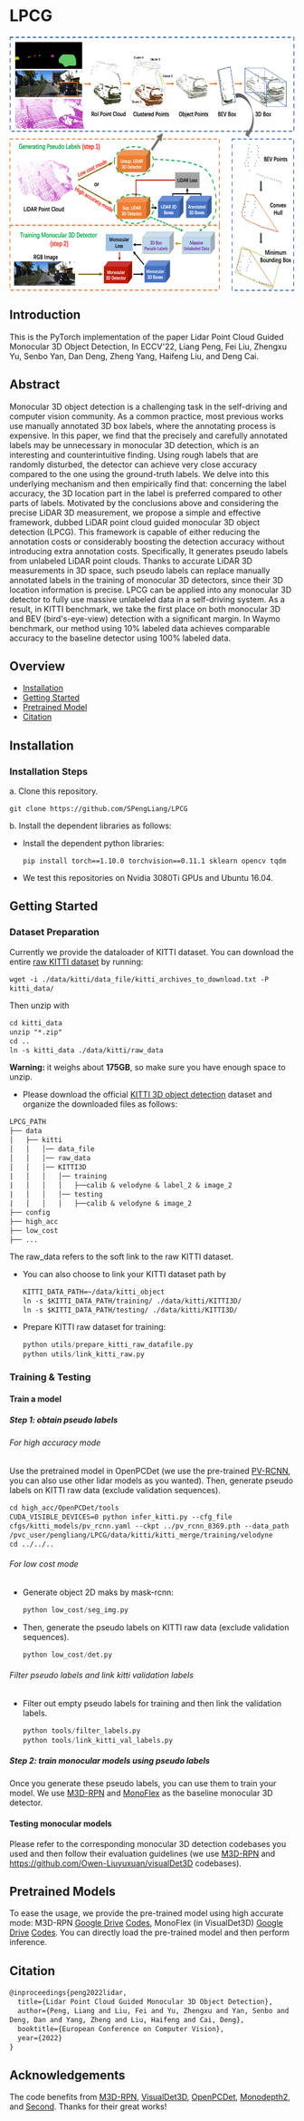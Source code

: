 # LPCG

<p align="center"> <img src='img/LPCG.png' align="center" height="450px"> </p>

## Introduction

This is the PyTorch implementation of the paper Lidar Point Cloud Guided Monocular 3D Object Detection, In ECCV'22, Liang Peng, Fei Liu, Zhengxu Yu, Senbo Yan, Dan Deng, Zheng Yang, Haifeng Liu, and Deng Cai.

## Abstract

Monocular 3D object detection is a challenging task in the self-driving and computer vision community. As a common practice, most previous works use manually annotated 3D box labels, where the annotating process is expensive. In this paper, we find that the precisely and carefully annotated labels may be unnecessary in monocular 3D detection, which is an interesting and counterintuitive finding. Using rough labels that are randomly disturbed, the detector can achieve very close accuracy compared to the one using the ground-truth labels. We delve into this underlying mechanism and then empirically find that: concerning the label accuracy, the 3D location part in the label is preferred compared to other parts of labels. Motivated by the conclusions above and considering the precise LiDAR 3D measurement, we propose a simple and effective framework, dubbed LiDAR point cloud guided monocular 3D object detection (LPCG). This framework is capable of either reducing the annotation costs or considerably boosting the detection accuracy without introducing extra annotation costs. Specifically, It generates pseudo labels from unlabeled LiDAR point clouds. Thanks to accurate LiDAR 3D measurements in 3D space, such pseudo labels can replace manually annotated labels in the training of monocular 3D detectors, since their 3D location information is precise. LPCG can be applied into any monocular 3D detector to fully use massive unlabeled data in a self-driving system. As a result, in KITTI benchmark, we take the first place on both monocular 3D and BEV (bird's-eye-view) detection with a significant margin. In Waymo benchmark, our method using 10% labeled data achieves comparable accuracy to the baseline detector using 100% labeled data. 

## Overview

- [Installation](#installation)
- [Getting Started](#getting-started)
- [Pretrained Model](#pretrained-model)
- [Citation](#citation)

## Installation

### Installation Steps

a. Clone this repository.

```shell
git clone https://github.com/SPengLiang/LPCG
```

b. Install the dependent libraries as follows:

* Install the dependent python libraries: 
  
  ```shell
  pip install torch==1.10.0 torchvision==0.11.1 sklearn opencv tqdm
  ```

* We test this repositories on Nvidia 3080Ti GPUs and Ubuntu 16.04.

## Getting Started

### Dataset Preparation

Currently we provide the dataloader of KITTI dataset.
You can download the entire [raw KITTI dataset](http://www.cvlibs.net/datasets/kitti/raw_data.php) by running:

```shell
wget -i ./data/kitti/data_file/kitti_archives_to_download.txt -P kitti_data/
```

Then unzip with

```shell
cd kitti_data
unzip "*.zip"
cd ..
ln -s kitti_data ./data/kitti/raw_data
```

**Warning:** it weighs about **175GB**, so make sure you have enough space to unzip.

* Please download the official [KITTI 3D object detection](http://www.cvlibs.net/datasets/kitti/eval_object.php?obj_benchmark=3d) dataset and organize the downloaded files as follows:

```
LPCG_PATH
├── data
│   ├── kitti
│   │   │── data_file
│   │   │── raw_data
│   │   │── KITTI3D
|   │   │   │── training
|   │   │   │   ├──calib & velodyne & label_2 & image_2
|   │   │   │── testing
|   │   │   │   ├──calib & velodyne & image_2
├── config
├── high_acc
├── low_cost
├── ...
```

The raw_data refers to the soft link to the raw KITTI dataset.

* You can also choose to link your KITTI dataset path by
  
  ```
  KITTI_DATA_PATH=~/data/kitti_object
  ln -s $KITTI_DATA_PATH/training/ ./data/kitti/KITTI3D/
  ln -s $KITTI_DATA_PATH/testing/ ./data/kitti/KITTI3D/
  ```

* Prepare KITTI raw dataset for training: 
  
  ```python
  python utils/prepare_kitti_raw_datafile.py
  python utils/link_kitti_raw.py
  ```

### Training & Testing

#### Train a model

##### Step 1: obtain pseudo labels

###### For high accuracy mode

Use the pretrained model in OpenPCDet (we use the pre-trained [PV-RCNN](https://drive.google.com/file/d/1sCCDaCuHBJxIeguImCZyEEbi9VDakZa1/view?usp=sharing), you can also use other lidar models as you wanted).
Then, generate pseudo labels on KITTI raw data (exclude validation sequences).

```shell
cd high_acc/OpenPCDet/tools
CUDA_VISIBLE_DEVICES=0 python infer_kitti.py --cfg_file cfgs/kitti_models/pv_rcnn.yaml --ckpt ../pv_rcnn_8369.pth --data_path /pvc_user/pengliang/LPCG/data/kitti/kitti_merge/training/velodyne
cd ../../..
```

###### For low cost mode

- Generate object 2D maks by mask-rcnn: 
  
  ```python
  python low_cost/seg_img.py
  ```

- Then, generate the pseudo labels on KITTI raw data (exclude validation sequences).
  
  ```python
  python low_cost/det.py
  ```

###### Filter pseudo labels and link kitti validation labels

- Filter out empty pseudo labels for training and then link the validation labels. 
  
  ```python
  python tools/filter_labels.py
  python tools/link_kitti_val_labels.py
  ```



##### Step 2: train monocular models using pseudo labels

Once you generate these pseudo labels, you can use them to train your model.
We use [M3D-RPN](https://github.com/garrickbrazil/M3D-RPN) and [MonoFlex](https://github.com/Owen-Liuyuxuan/visualDet3D) as the baseline monocular 3D detector.

#### Testing monocular models

Please refer to the corresponding monocular 3D detection codebases you used and then follow their evaluation guidelines (we use [M3D-RPN](https://github.com/garrickbrazil/M3D-RPN) and https://github.com/Owen-Liuyuxuan/visualDet3D codebases). 

## Pretrained Models

To ease the usage, we provide the pre-trained model using high accurate mode: M3D-RPN [Google Drive](https://drive.google.com/file/d/1wkMsFXLQLIWwh6pfN6rvG1tklUONbWEM/view?usp=sharing) [Codes](https://github.com/garrickbrazil/M3D-RPN), MonoFlex (in VisualDet3D) [Google Drive](https://drive.google.com/file/d/1s_C0OH5OcnJE4XU7Ms24UaEy3O4Sz7UX/view?usp=sharing) [Codes](https://github.com/Owen-Liuyuxuan/visualDet3D).
You can directly load the pre-trained model and then perform inference.

## Citation

```
@inproceedings{peng2022lidar,
  title={Lidar Point Cloud Guided Monocular 3D Object Detection},
  author={Peng, Liang and Liu, Fei and Yu, Zhengxu and Yan, Senbo and Deng, Dan and Yang, Zheng and Liu, Haifeng and Cai, Deng},
  booktitle={European Conference on Computer Vision},
  year={2022}
}
```

## Acknowledgements

The code benefits from [M3D-RPN](https://github.com/garrickbrazil/M3D-RPN), [VisualDet3D](https://github.com/Owen-Liuyuxuan/visualDet3D), [OpenPCDet](https://github.com/open-mmlab/OpenPCDet), [Monodepth2](https://github.com/nianticlabs/monodepth2), and [Second](https://github.com/traveller59/second.pytorch). Thanks for their great works!